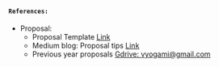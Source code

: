#### `References:`

- Proposal:
  - Proposal Template [Link](https://docs.google.com/document/d/1D2pLc_eP-8-waBnRuj57Tc_jQT7_-ZWRQCDjv6qtPTY/edit)
  - Medium blog: Proposal tips [Link](https://medium.com/@mvanshika23/writing-c4gt-proposal-my-experience-on-getting-selected-86650f442174)
  - Previous year proposals [Gdrive: vyogami@gmail.com](https://drive.google.com/drive/folders/1QaE04yRmSvm1o6VL9CMilzBmFShlvsUG?usp=sharing)
